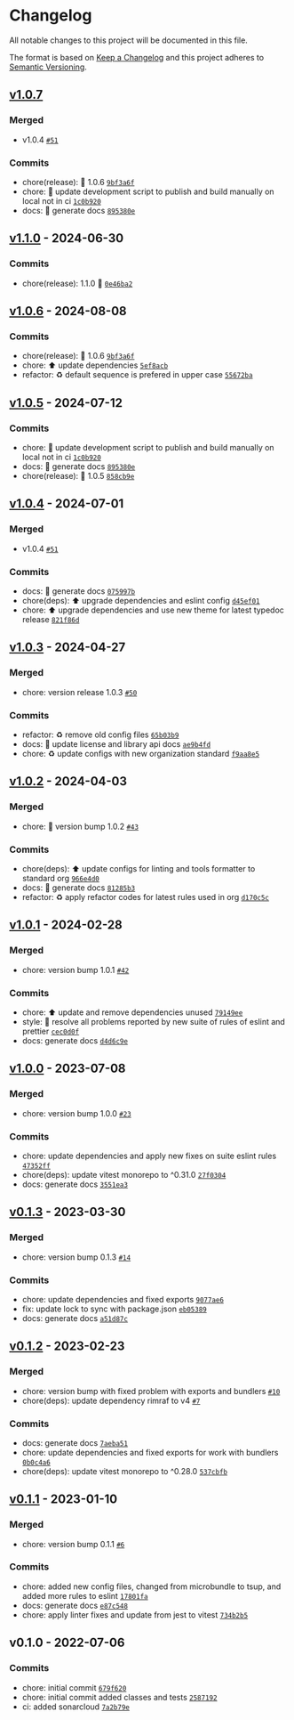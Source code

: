 # Changelog

All notable changes to this project will be documented in this file.

The format is based on [Keep a Changelog](https://keepachangelog.com/en/1.0.0/)
and this project adheres to [Semantic Versioning](https://semver.org/spec/v2.0.0.html).

## [v1.0.7](https://luffynando.github.com/nodecfdi/base-converter/compare/v1.1.0...v1.0.7)

### Merged

- v1.0.4 [`#51`](https://luffynando.github.com/nodecfdi/base-converter/pull/51)

### Commits

- chore(release): :tada: 1.0.6 [`9bf3a6f`](https://luffynando.github.com/nodecfdi/base-converter/commit/9bf3a6f7266674b0668e22e0013a7ca2dc4b5833)
- chore: :hammer: update development script to publish and build manually on local not in ci [`1c0b920`](https://luffynando.github.com/nodecfdi/base-converter/commit/1c0b920837b7a947507fff1c9e8b594f95784934)
- docs: :memo: generate docs [`895380e`](https://luffynando.github.com/nodecfdi/base-converter/commit/895380e434264cde1fbae2c30f25faf33a7c6e75)

## [v1.1.0](https://luffynando.github.com/nodecfdi/base-converter/compare/v1.0.6...v1.1.0) - 2024-06-30

### Commits

- chore(release): 1.1.0 :tada: [`0e46ba2`](https://luffynando.github.com/nodecfdi/base-converter/commit/0e46ba2147df6d8b1be6de7a874c964b7237eeea)

## [v1.0.6](https://luffynando.github.com/nodecfdi/base-converter/compare/v1.0.5...v1.0.6) - 2024-08-08

### Commits

- chore(release): :tada: 1.0.6 [`9bf3a6f`](https://luffynando.github.com/nodecfdi/base-converter/commit/9bf3a6f7266674b0668e22e0013a7ca2dc4b5833)
- chore: :arrow_up: update dependencies [`5ef8acb`](https://luffynando.github.com/nodecfdi/base-converter/commit/5ef8acbb87403ef3de2b9f95341a16c392437948)
- refactor: :recycle: default sequence is prefered in upper case [`55672ba`](https://luffynando.github.com/nodecfdi/base-converter/commit/55672ba7b10c864aa2c42e7f93f4748ad7e346f2)

## [v1.0.5](https://luffynando.github.com/nodecfdi/base-converter/compare/v1.0.4...v1.0.5) - 2024-07-12

### Commits

- chore: :hammer: update development script to publish and build manually on local not in ci [`1c0b920`](https://luffynando.github.com/nodecfdi/base-converter/commit/1c0b920837b7a947507fff1c9e8b594f95784934)
- docs: :memo: generate docs [`895380e`](https://luffynando.github.com/nodecfdi/base-converter/commit/895380e434264cde1fbae2c30f25faf33a7c6e75)
- chore(release): :tada: 1.0.5 [`858cb9e`](https://luffynando.github.com/nodecfdi/base-converter/commit/858cb9e467b6fde1f379733cf87da01cd9929597)

## [v1.0.4](https://luffynando.github.com/nodecfdi/base-converter/compare/v1.0.3...v1.0.4) - 2024-07-01

### Merged

- v1.0.4 [`#51`](https://luffynando.github.com/nodecfdi/base-converter/pull/51)

### Commits

- docs: :memo: generate docs [`075997b`](https://luffynando.github.com/nodecfdi/base-converter/commit/075997b7e0f23aa74bb308db7bd9638172661024)
- chore(deps): :arrow_up: upgrade dependencies and eslint config [`d45ef01`](https://luffynando.github.com/nodecfdi/base-converter/commit/d45ef01acce3395fb95ea3a82ed9ac8486dc4339)
- chore: :arrow_up: upgrade dependencies and use new theme for latest typedoc release [`821f86d`](https://luffynando.github.com/nodecfdi/base-converter/commit/821f86d6b4a333c1496046c37fa99a3911dfb6df)

## [v1.0.3](https://luffynando.github.com/nodecfdi/base-converter/compare/v1.0.2...v1.0.3) - 2024-04-27

### Merged

- chore: version release 1.0.3 [`#50`](https://luffynando.github.com/nodecfdi/base-converter/pull/50)

### Commits

- refactor: :recycle: remove old config files [`65b03b9`](https://luffynando.github.com/nodecfdi/base-converter/commit/65b03b91a5440a894f4101c7e0c29a84d1666c54)
- docs: :memo: update license and library api docs [`ae9b4fd`](https://luffynando.github.com/nodecfdi/base-converter/commit/ae9b4fdf429cbbadaa65050ac5b2c645f14c713c)
- chore: :recycle: update configs with new organization standard [`f9aa8e5`](https://luffynando.github.com/nodecfdi/base-converter/commit/f9aa8e5e5d7b038dd30c8f7ed84835d2dae141e3)

## [v1.0.2](https://luffynando.github.com/nodecfdi/base-converter/compare/v1.0.1...v1.0.2) - 2024-04-03

### Merged

- chore: 🚀 version bump 1.0.2 [`#43`](https://luffynando.github.com/nodecfdi/base-converter/pull/43)

### Commits

- chore(deps): :arrow_up: update configs for linting and tools formatter to standard org [`966e4d0`](https://luffynando.github.com/nodecfdi/base-converter/commit/966e4d0710ac35ed407552186cdc0a337c4bd539)
- docs: :memo: generate docs [`81285b3`](https://luffynando.github.com/nodecfdi/base-converter/commit/81285b3b44aab172849dad9d1d8c18eff208ece6)
- refactor: :recycle: apply refactor codes for latest rules used in org [`d170c5c`](https://luffynando.github.com/nodecfdi/base-converter/commit/d170c5cb68b8a492d1998de377a582e552a5bfb2)

## [v1.0.1](https://luffynando.github.com/nodecfdi/base-converter/compare/v1.0.0...v1.0.1) - 2024-02-28

### Merged

- chore: version bump 1.0.1 [`#42`](https://luffynando.github.com/nodecfdi/base-converter/pull/42)

### Commits

- chore: :arrow_up: update and remove dependencies unused [`79149ee`](https://luffynando.github.com/nodecfdi/base-converter/commit/79149ee1cf5f885c577952817ceea984ca706d57)
- style: :rotating_light: resolve all problems reported by new suite of rules of eslint and prettier [`cec0d0f`](https://luffynando.github.com/nodecfdi/base-converter/commit/cec0d0f336234d22a92c7768839c571424790ece)
- docs: generate docs [`d4d6c9e`](https://luffynando.github.com/nodecfdi/base-converter/commit/d4d6c9e596d4fdf1cc6f91eb9bface8d39fc96d1)

## [v1.0.0](https://luffynando.github.com/nodecfdi/base-converter/compare/v0.1.3...v1.0.0) - 2023-07-08

### Merged

- chore: version bump 1.0.0 [`#23`](https://luffynando.github.com/nodecfdi/base-converter/pull/23)

### Commits

- chore: update dependencies and apply new fixes on suite eslint rules [`47352ff`](https://luffynando.github.com/nodecfdi/base-converter/commit/47352ff6f1381faba158134da4ed3e842f0d9cdc)
- chore(deps): update vitest monorepo to ^0.31.0 [`27f0304`](https://luffynando.github.com/nodecfdi/base-converter/commit/27f0304063f9f9d5dcfa9a6924473fb7857fad29)
- docs: generate docs [`3551ea3`](https://luffynando.github.com/nodecfdi/base-converter/commit/3551ea300cb2ebaf40f9aaeed5f99012e64f5d33)

## [v0.1.3](https://luffynando.github.com/nodecfdi/base-converter/compare/v0.1.2...v0.1.3) - 2023-03-30

### Merged

- chore: version bump 0.1.3 [`#14`](https://luffynando.github.com/nodecfdi/base-converter/pull/14)

### Commits

- chore: update dependencies and fixed exports [`9077ae6`](https://luffynando.github.com/nodecfdi/base-converter/commit/9077ae6543d425e002701f30026cfbb5099fc2ad)
- fix: update lock to sync with package.json [`eb05389`](https://luffynando.github.com/nodecfdi/base-converter/commit/eb05389bb339a2c255012da6442cc4d63689d1a7)
- docs: generate docs [`a51d87c`](https://luffynando.github.com/nodecfdi/base-converter/commit/a51d87c8bc66b767ebdf8118cdb18b17e2004e11)

## [v0.1.2](https://luffynando.github.com/nodecfdi/base-converter/compare/v0.1.1...v0.1.2) - 2023-02-23

### Merged

- chore: version bump with fixed problem with exports and bundlers [`#10`](https://luffynando.github.com/nodecfdi/base-converter/pull/10)
- chore(deps): update dependency rimraf to v4 [`#7`](https://luffynando.github.com/nodecfdi/base-converter/pull/7)

### Commits

- docs: generate docs [`7aeba51`](https://luffynando.github.com/nodecfdi/base-converter/commit/7aeba51a62d5a8635a50a6933273ec6983553f13)
- chore: update dependencies and fixed exports for work with bundlers [`0b0c4a6`](https://luffynando.github.com/nodecfdi/base-converter/commit/0b0c4a6d88211b403b37a5a48cbf9389929263de)
- chore(deps): update vitest monorepo to ^0.28.0 [`537cbfb`](https://luffynando.github.com/nodecfdi/base-converter/commit/537cbfb2e6e71c4c0480f678fe2c7248c68f9a90)

## [v0.1.1](https://luffynando.github.com/nodecfdi/base-converter/compare/v0.1.0...v0.1.1) - 2023-01-10

### Merged

- chore: version bump 0.1.1 [`#6`](https://luffynando.github.com/nodecfdi/base-converter/pull/6)

### Commits

- chore: added new config files, changed from microbundle to tsup, and added more rules to eslint [`17801fa`](https://luffynando.github.com/nodecfdi/base-converter/commit/17801facaaca82aebea71203194229d76c48331f)
- docs: generate docs [`e87c548`](https://luffynando.github.com/nodecfdi/base-converter/commit/e87c5488cc69740c74f3e3fb1758adde93b32ef9)
- chore: apply linter fixes and update from jest to vitest [`734b2b5`](https://luffynando.github.com/nodecfdi/base-converter/commit/734b2b5e3cbcdf6f42fff960036e3d91f3c1e483)

## v0.1.0 - 2022-07-06

### Commits

- chore: initial commit [`679f620`](https://luffynando.github.com/nodecfdi/base-converter/commit/679f6204d1327d1c096c60615342ce373e390722)
- chore: initial commit added classes and tests [`2587192`](https://luffynando.github.com/nodecfdi/base-converter/commit/2587192e89121dd8de1e1eefa700dbbe7345f908)
- ci: added sonarcloud [`7a2b79e`](https://luffynando.github.com/nodecfdi/base-converter/commit/7a2b79e9c396976054967c8bef37bce6751e915a)
